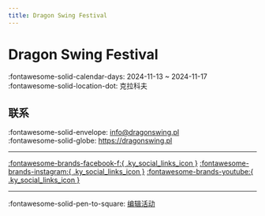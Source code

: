 ```yaml
---
title: Dragon Swing Festival
---
```


# Dragon Swing Festival 

:fontawesome-solid-calendar-days: 2024-11-13 ~ 2024-11-17  
:fontawesome-solid-location-dot: 克拉科夫  

## 联系

:fontawesome-solid-envelope: <info@dragonswing.pl>  
:fontawesome-solid-globe: <https://dragonswing.pl>  

---

 [:fontawesome-brands-facebook-f:{ .ky_social_links_icon }](https://www.facebook.com/dragonswing.krakow) [:fontawesome-brands-instagram:{ .ky_social_links_icon }](https://instagram.com/dragonswingfestival) [:fontawesome-brands-youtube:{ .ky_social_links_icon }](https://youtube.com/DragonSwingPL)

---

:fontawesome-solid-pen-to-square: [编辑活动](https://github.com/swingdance/events/issues/new?assignees=&labels=update+event&projects=&template=03-update_entity.yml&title=Update%20Event%3A%202024%2Fpl_PL%20%E2%80%A2%20Dragon%20Swing%20Festival&region=pl_PL&year=2024&id=dragon-swing-festival-2024&name=Dragon%20Swing%20Festival&org_id=)
